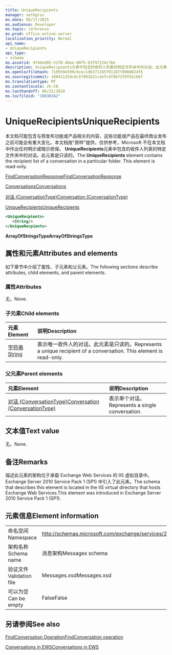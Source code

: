```yaml
---
title: UniqueRecipients
manager: sethgros
ms.date: 09/17/2015
ms.audience: Developer
ms.topic: reference
ms.prod: office-online-server
localization_priority: Normal
api_name:
- UniqueRecipients
api_type:
- schema
ms.assetid: 9f46ed05-5370-46ee-80f5-83f97224c76e
description: UniqueRecipients元素中包含的收件人列表的特定文件夹中的对话。此元素是只读的。
ms.openlocfilehash: 710559e599c6cec1db371165f01187f8960024f6
ms.sourcegitcommit: 34041125dc8c5f993b21cebfc4f8b72f0fd2cb6f
ms.translationtype: MT
ms.contentlocale: zh-CN
ms.lasthandoff: 06/25/2018
ms.locfileid: "19838342"
---
```

# <a name="uniquerecipients"></a><span data-ttu-id="37e3a-104">UniqueRecipients</span><span class="sxs-lookup"><span data-stu-id="37e3a-104">UniqueRecipients</span></span>

<span data-ttu-id="37e3a-p102">本文档可能包含与预发布功能或产品相关的内容，这些功能或产品在最终商业发布之前可能会有重大变化。本文档按"原样"提供，仅供参考，Microsoft 不在本文档中作出任何明示或暗示担保。 **UniqueRecipients**元素中包含的收件人列表的特定文件夹中的对话。此元素是只读的。</span><span class="sxs-lookup"><span data-stu-id="37e3a-p102">The **UniqueRecipients** element contains the recipient list of a conversation in a particular folder. This element is read-only.</span></span> 
  
[<span data-ttu-id="37e3a-107">FindConversationResponse</span><span class="sxs-lookup"><span data-stu-id="37e3a-107">FindConversationResponse</span></span>](findconversationresponse.md)
  
[<span data-ttu-id="37e3a-108">Conversations</span><span class="sxs-lookup"><span data-stu-id="37e3a-108">Conversations</span></span>](conversations-ex15websvcsotherref.md)
  
[<span data-ttu-id="37e3a-109">对话 (ConversationType)</span><span class="sxs-lookup"><span data-stu-id="37e3a-109">Conversation (ConversationType)</span></span>](conversation-conversationtype.md)
  
[<span data-ttu-id="37e3a-110">UniqueRecipients</span><span class="sxs-lookup"><span data-stu-id="37e3a-110">UniqueRecipients</span></span>](uniquerecipients.md)
  
```XML
<UniqueRecpients>
   <String/>
</UniqueRecpients>
```

 <span data-ttu-id="37e3a-111">**ArrayOfStringsType**</span><span class="sxs-lookup"><span data-stu-id="37e3a-111">**ArrayOfStringsType**</span></span>
## <a name="attributes-and-elements"></a><span data-ttu-id="37e3a-112">属性和元素</span><span class="sxs-lookup"><span data-stu-id="37e3a-112">Attributes and elements</span></span>

<span data-ttu-id="37e3a-113">如下章节中介绍了属性、子元素和父元素。</span><span class="sxs-lookup"><span data-stu-id="37e3a-113">The following sections describe attributes, child elements, and parent elements.</span></span>
  
### <a name="attributes"></a><span data-ttu-id="37e3a-114">属性</span><span class="sxs-lookup"><span data-stu-id="37e3a-114">Attributes</span></span>

<span data-ttu-id="37e3a-115">无。</span><span class="sxs-lookup"><span data-stu-id="37e3a-115">None.</span></span>
  
### <a name="child-elements"></a><span data-ttu-id="37e3a-116">子元素</span><span class="sxs-lookup"><span data-stu-id="37e3a-116">Child elements</span></span>

|<span data-ttu-id="37e3a-117">**元素**</span><span class="sxs-lookup"><span data-stu-id="37e3a-117">**Element**</span></span>|<span data-ttu-id="37e3a-118">**说明**</span><span class="sxs-lookup"><span data-stu-id="37e3a-118">**Description**</span></span>|
|:-----|:-----|
|[<span data-ttu-id="37e3a-119">字符串</span><span class="sxs-lookup"><span data-stu-id="37e3a-119">String</span></span>](string.md) <br/> |<span data-ttu-id="37e3a-p103">表示唯一收件人的对话。此元素是只读的。</span><span class="sxs-lookup"><span data-stu-id="37e3a-p103">Represents a unique recipient of a conversation. This element is read-only.</span></span>  <br/> |
   
### <a name="parent-elements"></a><span data-ttu-id="37e3a-122">父元素</span><span class="sxs-lookup"><span data-stu-id="37e3a-122">Parent elements</span></span>

|<span data-ttu-id="37e3a-123">**元素**</span><span class="sxs-lookup"><span data-stu-id="37e3a-123">**Element**</span></span>|<span data-ttu-id="37e3a-124">**说明**</span><span class="sxs-lookup"><span data-stu-id="37e3a-124">**Description**</span></span>|
|:-----|:-----|
|[<span data-ttu-id="37e3a-125">对话 (ConversationType)</span><span class="sxs-lookup"><span data-stu-id="37e3a-125">Conversation (ConversationType)</span></span>](conversation-conversationtype.md) <br/> |<span data-ttu-id="37e3a-126">表示单个对话。</span><span class="sxs-lookup"><span data-stu-id="37e3a-126">Represents a single conversation.</span></span>  <br/> |
   
## <a name="text-value"></a><span data-ttu-id="37e3a-127">文本值</span><span class="sxs-lookup"><span data-stu-id="37e3a-127">Text value</span></span>

<span data-ttu-id="37e3a-128">无。</span><span class="sxs-lookup"><span data-stu-id="37e3a-128">None.</span></span>
  
## <a name="remarks"></a><span data-ttu-id="37e3a-129">备注</span><span class="sxs-lookup"><span data-stu-id="37e3a-129">Remarks</span></span>

<span data-ttu-id="37e3a-130">描述此元素的架构位于承载 Exchange Web Services 的 IIS 虚拟目录中。Exchange Server 2010 Service Pack 1 (SP1) 中引入了此元素。</span><span class="sxs-lookup"><span data-stu-id="37e3a-130">The schema that describes this element is located in the IIS virtual directory that hosts Exchange Web Services.This element was introduced in Exchange Server 2010 Service Pack 1 (SP1).</span></span>
  
## <a name="element-information"></a><span data-ttu-id="37e3a-131">元素信息</span><span class="sxs-lookup"><span data-stu-id="37e3a-131">Element information</span></span>

|||
|:-----|:-----|
|<span data-ttu-id="37e3a-132">命名空间</span><span class="sxs-lookup"><span data-stu-id="37e3a-132">Namespace</span></span>  <br/> |http://schemas.microsoft.com/exchange/services/2006/messages  <br/> |
|<span data-ttu-id="37e3a-133">架构名称</span><span class="sxs-lookup"><span data-stu-id="37e3a-133">Schema name</span></span>  <br/> |<span data-ttu-id="37e3a-134">消息架构</span><span class="sxs-lookup"><span data-stu-id="37e3a-134">Messages schema</span></span>  <br/> |
|<span data-ttu-id="37e3a-135">验证文件</span><span class="sxs-lookup"><span data-stu-id="37e3a-135">Validation file</span></span>  <br/> |<span data-ttu-id="37e3a-136">Messages.xsd</span><span class="sxs-lookup"><span data-stu-id="37e3a-136">Messages.xsd</span></span>  <br/> |
|<span data-ttu-id="37e3a-137">可以为空</span><span class="sxs-lookup"><span data-stu-id="37e3a-137">Can be empty</span></span>  <br/> |<span data-ttu-id="37e3a-138">False</span><span class="sxs-lookup"><span data-stu-id="37e3a-138">False</span></span>  <br/> |
   
## <a name="see-also"></a><span data-ttu-id="37e3a-139">另请参阅</span><span class="sxs-lookup"><span data-stu-id="37e3a-139">See also</span></span>



[<span data-ttu-id="37e3a-140">FindConversation Operation</span><span class="sxs-lookup"><span data-stu-id="37e3a-140">FindConversation operation</span></span>](findconversation-operation.md)


[<span data-ttu-id="37e3a-141">Conversations in EWS</span><span class="sxs-lookup"><span data-stu-id="37e3a-141">Conversations in EWS</span></span>](http://msdn.microsoft.com/library/91e64629-db6c-4c94-9dcb-d386232e8467%28Office.15%29.aspx)


